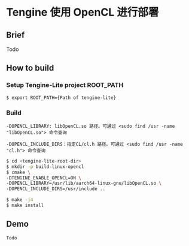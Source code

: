 # Tengine 使用 OpenCL 进行部署
## Brief

Todo

## How to build

### Setup Tengine-Lite project ROOT_PATH
```
$ export ROOT_PATH={Path of tengine-lite}
```
### Build

`-DOPENCL_LIBRARY: libOpenCL.so 路径。可通过 <sudo find /usr -name "libOpenCL.so"> 命令查询`

`-DOPENCL_INCLUDE_DIRS：指定CL/cl.h 路径。可通过 <sudo find /usr -name "cl.h"> 命令查询`

```bash
$ cd <tengine-lite-root-dir>
$ mkdir -p build-linux-opencl
$ cmake \
-DTENGINE_ENABLE_OPENCL=ON \
-DOPENCL_LIBRARY=/usr/lib/aarch64-linux-gnu/libOpenCL.so \
-DOPENCL_INCLUDE_DIRS=/usr/include ..

$ make -j4
$ make install
```

## Demo

```
Todo
```
